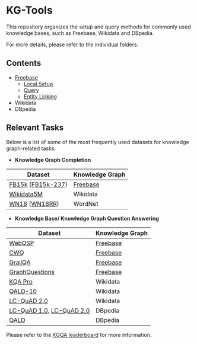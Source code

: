 # KG-Tools

This repository organizes the setup and query methods for commonly used knowledge bases, such as Freebase, Wikidata and DBpedia.

For more details, please refer to the individual folders.

## Contents

- [Freebase](https://github.com/pvfeldt/KG-Tools/tree/main/Freebase)
  - [Local Setup](https://github.com/pvfeldt/KG-Tools/tree/main/Freebase)
  - [Query](https://github.com/pvfeldt/KG-Tools/tree/main/Freebase/query)
  - [Entity Linking](https://github.com/pvfeldt/KG-Tools/tree/main/Freebase/entity_retrieval)
- Wikidata
- DBpedia

## Relevant Tasks

Below is a list of some of the most frequently used datasets for knowledge graph-related tasks.

- **Knowledge Graph Completion**

| Dataset                                                      | Knowledge Graph                                              |
| ------------------------------------------------------------ | ------------------------------------------------------------ |
| [FB15k](https://github.com/ZhenfengLei/KGDatasets/tree/master/FB15k) ([FB15k-237](https://github.com/ZhenfengLei/KGDatasets/tree/master/FB15k-237)) | [Freebase](https://github.com/pvfeldt/KG-Tools/tree/main/Freebase) |
| [Wikidata5M](https://deepgraphlearning.github.io/project/wikidata5m) | Wikidata                                                     |
| [WN18](https://github.com/ZhenfengLei/KGDatasets/tree/master/WN18) ([WN18RR](https://github.com/ZhenfengLei/KGDatasets/tree/master/WN18RR)) | WordNet                                                      |

- **Knowledge Base/ Knowledge Graph Question Answering**

| Dataset                                                      | Knowledge Graph                                              |
| ------------------------------------------------------------ | ------------------------------------------------------------ |
| [WebQSP](https://aka.ms/WebQSP)                              | [Freebase](https://github.com/pvfeldt/KG-Tools/tree/main/Freebase) |
| [CWQ](https://www.dropbox.com/scl/fo/nqujvpg2gc4y0ozkw3wgr/AOzjVEsdUhv2Fx2pamfJlSw?rlkey=746t7xehfqxf1zr867nxiq8aq&e=1&st=n9e0fa7f) | [Freebase](https://github.com/pvfeldt/KG-Tools/tree/main/Freebase) |
| [GrailQA](https://github.com/dki-lab/GrailQA)                | [Freebase](https://github.com/pvfeldt/KG-Tools/tree/main/Freebase) |
| [GraphQuestions](https://github.com/ysu1989/GraphQuestions)  | [Freebase](https://github.com/pvfeldt/KG-Tools/tree/main/Freebase) |
| [KQA Pro](https://github.com/shijx12/KQAPro_Baselines)       | Wikidata                                                     |
| [QALD-10](https://github.com/KGQA/QALD-10)                   | Wikidata                                                     |
| [LC-QuAD 2.0](https://github.com/AskNowQA/LC-QuAD2.0)        | Wikidata                                                     |
| [LC-QuAD 1.0](https://github.com/AskNowQA/LC-QuAD), [LC-QuAD 2.0](https://github.com/AskNowQA/LC-QuAD2.0) | DBpedia                                                      |
| [QALD](https://github.com/ag-sc/QALD)                        | DBpedia                                                      |

Please refer to the [KGQA leaderboard](https://kgqa.github.io/leaderboard/) for more information.
